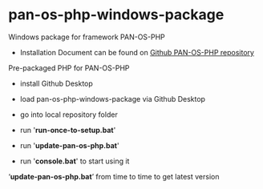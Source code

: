 # pan-os-php-windows-package
Windows package for framework PAN-OS-PHP


- Installation Document can be found on [Github PAN-OS-PHP repository](https://github.com/PaloAltoNetworks/pan-os-php/blob/main/Install_PAN-OS-PHP.pdf)



Pre-packaged PHP for PAN-OS-PHP

- install Github Desktop
- load pan-os-php-windows-package via Github Desktop


- go into local repository folder 
- run '**run-once-to-setup.bat**'
- run '**update-pan-os-php.bat**'
- run '**console.bat**' to start using it

‘**update-pan-os-php.bat**’ from time to time to get latest version
